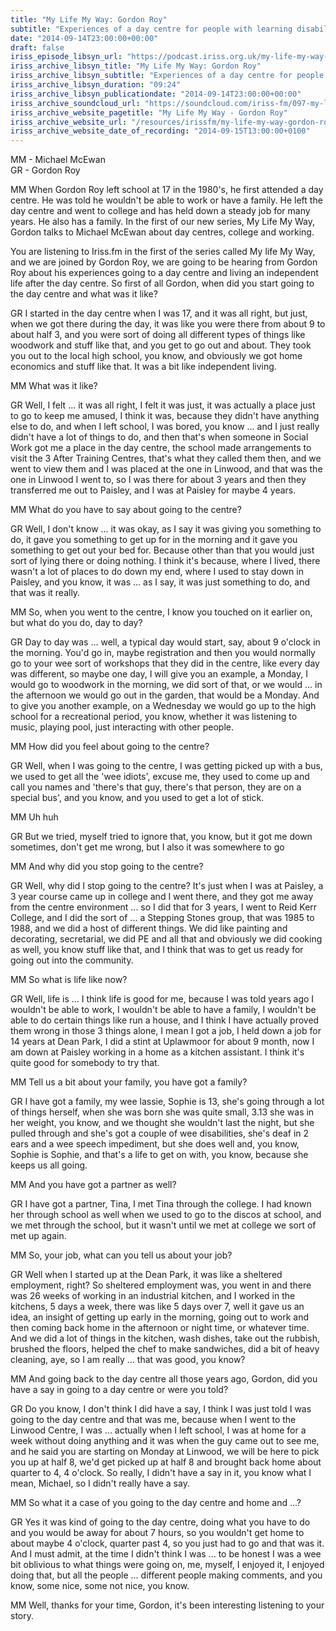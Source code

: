 ```yaml
---
title: "My Life My Way: Gordon Roy"
subtitle: "Experiences of a day centre for people with learning disability. Gordon Roy left school when he was 17 in the 1980s and attended a day centre."
date: "2014-09-14T23:00:00+00:00"
draft: false
iriss_episode_libsyn_url: "https://podcast.iriss.org.uk/my-life-my-way-gordon-roy-1"
iriss_archive_libsyn_title: "My Life My Way: Gordon Roy"
iriss_archive_libsyn_subtitle: "Experiences of a day centre for people with learning disability. Gordon Roy left school when he was 17 in the 1980s and attended a day centre."
iriss_archive_libsyn_duration: "09:24"
iriss_archive_libsyn_publicationdate: "2014-09-14T23:00:00+00:00"
iriss_archive_soundcloud_url: "https://soundcloud.com/iriss-fm/097-my-life-my-way-gordon-roy"
iriss_archive_website_pagetitle: "My Life My Way - Gordon Roy"
iriss_archive_website_url: "/resources/irissfm/my-life-my-way-gordon-roy"
iriss_archive_website_date_of_recording: "2014-09-15T13:00:00+0100"
---
```

MM - Michael McEwan  
GR - Gordon Roy

MM When Gordon Roy left school at 17 in the 1980's, he first attended a day centre. He was told he wouldn't be able to work or have a family. He left the day centre and went to college and has held down a steady job for many years. He also has a family. In the first of our new series, My Life My Way, Gordon talks to Michael McEwan about day centres, college and working.

You are listening to Iriss.fm in the first of the series called My life My Way, and we are joined by Gordon Roy, we are going to be hearing from Gordon Roy about his experiences going to a day centre and living an independent life after the day centre. So first of all Gordon, when did you start going to the day centre and what was it like?

GR I started in the day centre when I was 17, and it was all right, but just, when we got there during the day, it was like you were there from about 9 to about half 3, and you were sort of doing all different types of things like woodwork and stuff like that, and you get to go out and about. They took you out to the local high school, you know, and obviously we got home economics and stuff like that. It was a bit like independent living.

MM What was it like?

GR Well, I felt ... it was all right, I felt it was just, it was actually a place just to go to keep me amused, I think it was, because they didn't have anything else to do, and when I left school, I was bored, you know ... and I just really didn't have a lot of things to do, and then that's when someone in Social Work got me a place in the day centre, the school made arrangements to visit the 3 After Training Centres, that's what they called them then, and we went to view them and I was placed at the one in Linwood, and that was the one in Linwood I went to, so I was there for about 3 years and then they transferred me out to Paisley, and I was at Paisley for maybe 4 years.

MM What do you have to say about going to the centre?

GR Well, I don't know ... it was okay, as I say it was giving you something to do, it gave you something to get up for in the morning and it gave you something to get out your bed for. Because other than that you would just sort of lying there or doing nothing. I think it's because, where I lived, there wasn't a lot of places to do down my end, where I used to stay down in Paisley, and you know, it was ... as I say, it was just something to do, and that was it really.

MM So, when you went to the centre, I know you touched on it earlier on, but what do you do, day to day?

GR Day to day was ... well, a typical day would start, say, about 9 o'clock in the morning. You'd go in, maybe registration and then you would normally go to your wee sort of workshops that they did in the centre, like every day was different, so maybe one day, I will give you an example, a Monday, I would go to woodwork in the morning, we did sort of that, or we would ... in the afternoon we would go out in the garden, that would be a Monday. And to give you another example, on a Wednesday we would go up to the high school for a recreational period, you know, whether it was listening to music, playing pool, just interacting with other people.

MM How did you feel about going to the centre?

GR Well, when I was going to the centre, I was getting picked up with a bus, we used to get all the 'wee idiots', excuse me, they used to come up and call you names and 'there's that guy, there's that person, they are on a special bus', and you know, and you used to get a lot of stick.

MM Uh huh

GR But we tried, myself tried to ignore that, you know, but it got me down sometimes, don't get me wrong, but I also it was somewhere to go

MM And why did you stop going to the centre?

GR Well, why did I stop going to the centre? It's just when I was at Paisley, a 3 year course came up in college and I went there, and they got me away from the centre environment ... so I did that for 3 years, I went to Reid Kerr College, and I did the sort of ... a Stepping Stones group, that was 1985 to 1988, and we did a host of different things. We did like painting and decorating, secretarial, we did PE and all that and obviously we did cooking as well, you know stuff like that, and I think that was to get us ready for going out into the community.

MM So what is life like now?

GR Well, life is ... I think life is good for me, because I was told years ago I wouldn't be able to work, I wouldn't be able to have a family, I wouldn't be able to do certain things like run a house, and I think I have actually proved them wrong in those 3 things alone, I mean I got a job, I held down a job for 14 years at Dean Park, I did a stint at Uplawmoor for about 9 month, now I am down at Paisley working in a home as a kitchen assistant. I think it's quite good for somebody to try that.

MM Tell us a bit about your family, you have got a family?

GR I have got a family, my wee lassie, Sophie is 13, she's going through a lot of things herself, when she was born she was quite small, 3.13 she was in her weight, you know, and we thought she wouldn't last the night, but she pulled through and she's got a couple of wee disabilities, she's deaf in 2 ears and a wee speech impediment, but she does well and, you know, Sophie is Sophie, and that's a life to get on with, you know, because she keeps us all going.

MM And you have got a partner as well?

GR I have got a partner, Tina, I met Tina through the college. I had known her through school as well when we used to go to the discos at school, and we met through the school, but it wasn't until we met at college we sort of met up again.

MM So, your job, what can you tell us about your job?

GR Well when I started up at the Dean Park, it was like a sheltered employment, right? So sheltered employment was, you went in and there was 26 weeks of working in an industrial kitchen, and I worked in the kitchens, 5 days a week, there was like 5 days over 7, well it gave us an idea, an insight of getting up early in the morning, going out to work and then coming back home in the afternoon or night time, or whatever time. And we did a lot of things in the kitchen, wash dishes, take out the rubbish, brushed the floors, helped the chef to make sandwiches, did a bit of heavy cleaning, aye, so I am really ... that was good, you know?

MM And going back to the day centre all those years ago, Gordon, did you have a say in going to a day centre or were you told?

GR Do you know, I don't think I did have a say, I think I was just told I was going to the day centre and that was me, because when I went to the Linwood Centre, I was ... actually when I left school, I was at home for a week without doing anything and it was when the guy came out to see me, and he said you are starting on Monday at Linwood, we will be here to pick you up at half 8, we'd get picked up at half 8 and brought back home about quarter to 4, 4 o'clock. So really, I didn't have a say in it, you know what I mean, Michael, so I didn't really have a say.

MM So what it a case of you going to the day centre and home and ...?

GR Yes it was kind of going to the day centre, doing what you have to do and you would be away for about 7 hours, so you wouldn't get home to about maybe 4 o'clock, quarter past 4, so you just had to go and that was it. And I must admit, at the time I didn't think I was ... to be honest I was a wee bit oblivious to what things were going on, me, myself, I enjoyed it, I enjoyed doing that, but all the people ... different people making comments, and you know, some nice, some not nice, you know.

MM Well, thanks for your time, Gordon, it's been interesting listening to your story.